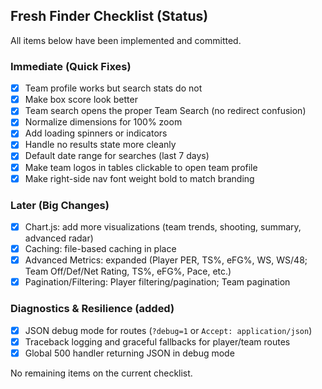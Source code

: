 ## Fresh Finder Checklist (Status)

All items below have been implemented and committed.

### Immediate (Quick Fixes)

- [x] Team profile works but search stats do not
- [x] Make box score look better
- [x] Team search opens the proper Team Search (no redirect confusion)
- [x] Normalize dimensions for 100% zoom
- [x] Add loading spinners or indicators
- [x] Handle no results state more cleanly
- [x] Default date range for searches (last 7 days)
- [x] Make team logos in tables clickable to open team profile
- [x] Make right-side nav font weight bold to match branding

### Later (Big Changes)

- [x] Chart.js: add more visualizations (team trends, shooting, summary, advanced radar)
- [x] Caching: file-based caching in place
- [x] Advanced Metrics: expanded (Player PER, TS%, eFG%, WS, WS/48; Team Off/Def/Net Rating, TS%, eFG%, Pace, etc.)
- [x] Pagination/Filtering: Player filtering/pagination; Team pagination

### Diagnostics & Resilience (added)

- [x] JSON debug mode for routes (`?debug=1` or `Accept: application/json`)
- [x] Traceback logging and graceful fallbacks for player/team routes
- [x] Global 500 handler returning JSON in debug mode

No remaining items on the current checklist.
